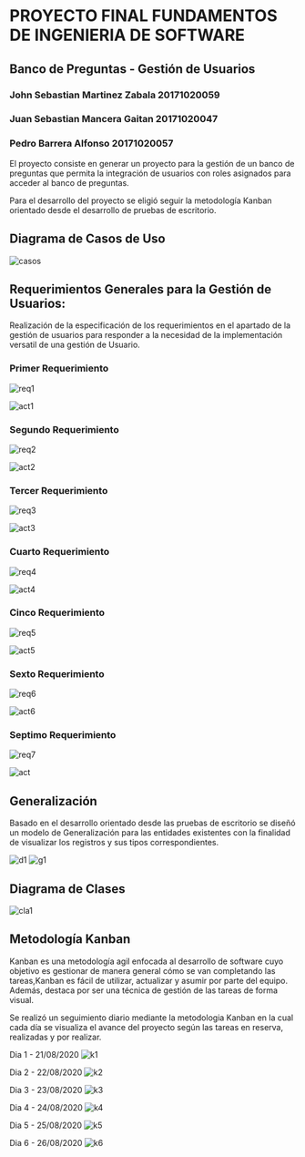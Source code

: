 # PROYECTO FINAL FUNDAMENTOS DE INGENIERIA DE SOFTWARE
## Banco de Preguntas - Gestión de Usuarios

### John Sebastian Martinez Zabala 20171020059
### Juan Sebastian Mancera Gaitan 20171020047
### Pedro Barrera Alfonso 20171020057

El proyecto consiste en generar un proyecto para la gestión de un banco de preguntas que permita la integración de usuarios con roles asignados para acceder al banco de preguntas.

Para el desarrollo del proyecto se eligió seguir la metodología Kanban orientado desde el desarrollo de pruebas de escritorio. 


## Diagrama de Casos de Uso
![casos](https://github.com/jsmzdf/FISF/blob/master/Diagrama%20Casos%20Uso/casos.PNG)

## Requerimientos Generales para la Gestión de Usuarios:

Realización de la especificación de los requerimientos en el apartado de la gestión de usuarios para responder a la necesidad de la implementación versatil de una gestión de Usuario.

### Primer Requerimiento
![req1](https://github.com/jsmzdf/FISF/blob/master/Requerimientos/Req1.PNG)

![act1](https://github.com/jsmzdf/FISF/blob/master/Diagramas%20de%20Actividades/act1.PNG)


### Segundo Requerimiento
![req2](https://github.com/jsmzdf/FISF/blob/master/Requerimientos/Req2.PNG)

![act2](https://github.com/jsmzdf/FISF/blob/master/Diagramas%20de%20Actividades/act2.PNG)


### Tercer Requerimiento
![req3](https://github.com/jsmzdf/FISF/blob/master/Requerimientos/Req3.PNG)

![act3](https://github.com/jsmzdf/FISF/blob/master/Diagramas%20de%20Actividades/act3.PNG)

### Cuarto Requerimiento
![req4](https://github.com/jsmzdf/FISF/blob/master/Requerimientos/Req4.PNG)

![act4](https://github.com/jsmzdf/FISF/blob/master/Diagramas%20de%20Actividades/act4.PNG)


### Cinco Requerimiento
![req5](https://github.com/jsmzdf/FISF/blob/master/Requerimientos/Req5.PNG)

![act5](https://github.com/jsmzdf/FISF/blob/master/Diagramas%20de%20Actividades/act5.PNG)

### Sexto Requerimiento
![req6](https://github.com/jsmzdf/FISF/blob/master/Requerimientos/Req6.PNG)

![act6](https://github.com/jsmzdf/FISF/blob/master/Diagramas%20de%20Actividades/act6.PNG)

### Septimo Requerimiento
![req7](https://github.com/jsmzdf/FISF/blob/master/Requerimientos/Req7.PNG)

![act](https://github.com/jsmzdf/FISF/blob/master/Diagramas%20de%20Actividades/act7.PNG)

## Generalización

Basado en el desarrollo orientado desde las pruebas de escritorio se diseñó un modelo de Generalización para las entidades existentes con la finalidad de visualizar los registros y sus tipos correspondientes. 


![d1](https://github.com/jsmzdf/FISF/blob/master/Generalizaci%C3%B3n/d1.PNG)
![g1](https://github.com/jsmzdf/FISF/blob/master/Generalizaci%C3%B3n/g1.PNG)


## Diagrama de Clases

![cla1](https://github.com/jsmzdf/FISF/blob/master/Diagrama%20de%20Clases/Diagrama_Clases.PNG)

## Metodología Kanban

Kanban es una metodología agil enfocada al desarrollo de software  cuyo objetivo es gestionar de manera general cómo se van completando las tareas,Kanban es fácil de utilizar, actualizar y asumir por parte del equipo. Además, destaca por ser una técnica de gestión de las tareas de forma visual.

Se realizó un seguimiento diario mediante la metodologia Kanban en la cual cada día se visualiza el avance del proyecto según las tareas en reserva, realizadas y por realizar. 

Dia 1 - 21/08/2020
![k1](https://github.com/jsmzdf/FISF/blob/master/Tableros%20Kanban/k1.PNG)

Dia 2 - 22/08/2020
![k2](https://github.com/jsmzdf/FISF/blob/master/Tableros%20Kanban/k2.PNG)

Dia 3 - 23/08/2020
![k3](https://github.com/jsmzdf/FISF/blob/master/Tableros%20Kanban/k3.PNG)

Dia 4 - 24/08/2020
![k4](https://github.com/jsmzdf/FISF/blob/master/Tableros%20Kanban/k4.PNG)

Dia 5 - 25/08/2020
![k5](https://github.com/jsmzdf/FISF/blob/master/Tableros%20Kanban/k5.PNG)

Dia 6 - 26/08/2020
![k6](https://github.com/jsmzdf/FISF/blob/master/Tableros%20Kanban/k6.PNG)





